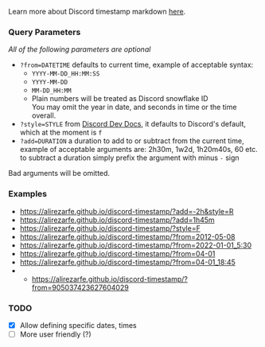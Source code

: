 Learn more about Discord timestamp markdown [here](https://github.com/Alirezarfe/random-docs/blob/main/src/Discord/Markdown.md#timestamp).

### Query Parameters
*All of the following parameters are optional*

- `?from=DATETIME` defaults to current time, example of acceptable syntax:
    - `YYYY-MM-DD_HH:MM:SS`
    - `YYYY-MM-DD`
    - `MM-DD_HH:MM` 
    - Plain numbers will be treated as Discord snowflake ID \
    You may omit the year in date, and seconds in time or the time overall.
- `?style=STYLE` from [Discord Dev Docs](https://discord.com/developers/docs/reference#message-formatting-timestamp-styles), it defaults to Discord's default, which at the moment is `f`
- `?add=DURATION` a duration to add to or subtract from the current time, example of acceptable arguments are: 2h30m, 1w2d, 1h20m40s, 60 etc. to subtract a duration simply prefix the argument with minus `-` sign

Bad arguments will be omitted.

### Examples

- <https://alirezarfe.github.io/discord-timestamp/?add=-2h&style=R>
- <https://alirezarfe.github.io/discord-timestamp/?add=1h45m>
- <https://alirezarfe.github.io/discord-timestamp/?style=F>
- <https://alirezarfe.github.io/discord-timestamp/?from=2012-05-08>
- <https://alirezarfe.github.io/discord-timestamp/?from=2022-01-01_5:30>
- <https://alirezarfe.github.io/discord-timestamp/?from=04-01>
- <https://alirezarfe.github.io/discord-timestamp/?from=04-01_18:45>
- - <https://alirezarfe.github.io/discord-timestamp/?from=905037423627604029>

### TODO

- [x] Allow defining specific dates, times
- [ ] More user friendly (?)
